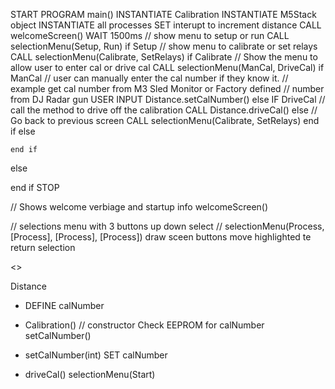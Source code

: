 START PROGRAM main()
  INSTANTIATE Calibration
  INSTANTIATE M5Stack object
  INSTANTIATE all processes
  SET interupt to increment distance
  CALL welcomeScreen()
  WAIT 1500ms
  // show menu to setup or run
  CALL selectionMenu(Setup, Run)
  if Setup
    // show menu to calibrate or set relays
    CALL selectionMenu(Calibrate, SetRelays)
    if Calibrate
      // Show the menu to allow user to enter cal or drive cal
      CALL selectionMenu(ManCal, DriveCal)
        if ManCal
          // user can manually enter the cal number if they know it.
          // example get cal number from M3 Sled Monitor or Factory defined
          // number from DJ Radar gun
          USER INPUT Distance.setCalNumber()
        else IF DriveCal
          // call the method to drive off the calibration
          CALL Distance.driveCal()
        else
          // Go back to previous screen
          CALL selectionMenu(Calibrate, SetRelays)
        end if
    else

    end if
  else

  end if
STOP













// Shows welcome verbiage and startup info
welcomeScreen()

// selections menu with 3 buttons up down select
//
selectionMenu(Process, [Process], [Process], [Process])
  draw sceen
  buttons move highlighted te
return selection


<<OBJECTS>>

Distance
  - DEFINE calNumber

  + Calibration() // constructor
    Check EEPROM for calNumber
    setCalNumber()

  + setCalNumber(int)
    SET calNumber

  + driveCal()
    selectionMenu(Start)
